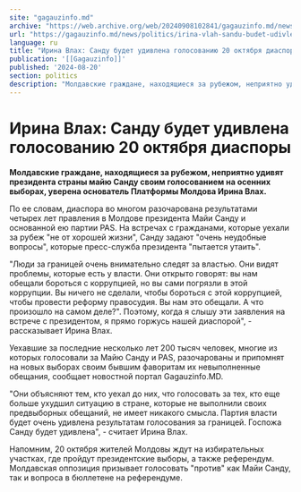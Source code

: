 ```yaml
---
site: "gagauzinfo.md"
archive: "https://web.archive.org/web/20240908102841/gagauzinfo.md/news/politics/irina-vlah-sandu-budet-udivlena-golosovaniyu-20-oktyabrya-diaspori"
url: "https://gagauzinfo.md/news/politics/irina-vlah-sandu-budet-udivlena-golosovaniyu-20-oktyabrya-diaspori"
language: ru
title: "Ирина Влах: Санду будет удивлена голосованию 20 октября диаспоры"
publication: '[[Gagauzinfo]]'
published: '2024-08-20'
section: politics
description: "Молдавские граждане, находящиеся за рубежом, неприятно удивят президента страны майю Санду своим голосованием на осенних выборах, уверена основатель Платформы Молдова Ирина Влах."
---
```


# Ирина Влах: Санду будет удивлена голосованию 20 октября диаспоры

**Молдавские граждане, находящиеся за рубежом, неприятно удивят президента страны майю Санду своим голосованием на осенних выборах, уверена основатель Платформы Молдова Ирина Влах.**

По ее словам, диаспора во многом разочарована результатами четырех лет правления в Молдове президента Майи Санду и основанной ею партии PAS. На встречах с гражданами, которые уехали за рубеж "не от хорошей жизни", Санду задают "очень неудобные вопросы", которые пресс-служба президента "пытается утаить".

"Люди за границей очень внимательно следят за властью. Они видят проблемы, которые есть у власти. Они открыто говорят: вы нам обещали бороться с коррупцией, но вы сами погрязли в этой коррупции. Вы ничего не сделали, чтобы бороться с этой коррупцией, чтобы провести реформу правосудия. Вы нам это обещали. А что произошло на самом деле?". Поэтому, когда я слышу эти заявления на встрече с президентом, я прямо горжусь нашей диаспорой", - рассказывает Ирина Влах.

Уехавшие за последние несколько лет 200 тысяч человек, многие из которых голосовали за Майю Санду и PAS, разочарованы и припомнят на новых выборах своим бывшим фаворитам их невыполненные обещания, сообщает новостной портал Gagauzinfo.MD.

"Они объясняют тем, кто уехал до них, что голосовать за тех, кто еще больше ухудшил ситуацию в стране, которые не выполнили своих предвыборных обещаний, не имеет никакого смысла. Партия власти будет очень удивлена результатам голосования за границей. Госпожа Санду будет удивлена", - считает Ирина Влах.

Напомним, 20 октября жителей Молдовы ждут на избирательных участках, где пройдут президентские выборы, а также референдум. Молдавская оппозиция призывает голосовать "против" как Майи Санду, так и вопроса в бюллетене на референдуме.